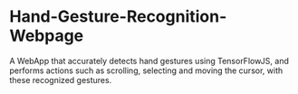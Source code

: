 # Hand-Gesture-Recognition-Webpage
A WebApp that accurately detects hand gestures using TensorFlowJS, and performs actions such as scrolling, selecting and moving the cursor, with these recognized gestures.
